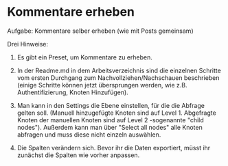 # Kommentare erheben

Aufgabe: Kommentare selber erheben (wie mit Posts gemeinsam) 


Drei Hinweise:

1. Es gibt ein Preset, um Kommentare zu erheben.
 
2. In der Readme.md in dem Arbeitsverzeichnis sind die einzelnen Schritte vom ersten Durchgang zum Nachvollziehen/Nachschauen beschrieben (einige Schritte können jetzt übersprungen werden, wie z.B. Authentifizierung, Knoten Hinzufügen).

2. Man kann in den Settings die Ebene einstellen, für die die Abfrage gelten soll. (Manuell hinzugefügte Knoten sind auf Level 1. Abgefragte Knoten der manuellen Knoten sind auf Level 2 -sogenannte "child nodes"). Außerdem kann man über "Select all nodes" alle Knoten abfragen und muss diese nicht einzeln auswählen.

3. Die Spalten verändern sich. Bevor ihr die Daten exportiert, müsst ihr zunächst die Spalten wie vorher anpassen.